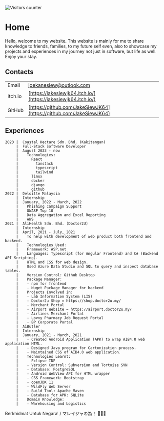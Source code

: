 ![Visitors counter](https://api.visitorbadge.io/api/VisitorHit?user=JakeSiewJK64&repo=github-visitors-badge&countColor=%237B1E7A)

# Home

Hello, welcome to my website. This website is mainly for me to share knowledge to friends, families, to my future self even, also to showcase my projects and experiences in my journey not just in software, but life as well. Enjoy your stay.

## Contacts

|         |                                                                    |
| ------- | ------------------------------------------------------------------ |
| Email   | joekanesiew@outlook.com                                            |
| Itch.io | [https://jakesiewjk64.itch.io/](https://jakesiewjk64.itch.io/)     |
| GitHub  | [https://github.com/JakeSiewJK64](https://github.com/JakeSiewJK64) |

## Experiences

```plaintext
2023 |  Coastal Hectare Sdn. Bhd. (Kakitangan)
     |  Full-Stack Software Developer
     |  August 2023 - now
     |    Technologies:
     |      React
     |        tanstack
     |        typescript
     |        tailwind
     |      linux
     |      docker
     |      django
     |      github
2022 |  Deloitte Malaysia
     |  Internship
     |  January, 2022 - March, 2022
     |    Phishing Campaign Support
     |    OWASP Top 10
     |    Data Aggregation and Excel Reporting
     |    AWS
2021 |  AliHealth Sdn. Bhd. (Doctor2U)
     |  Internship
     |  April, 2021 - July, 2021
     |    To help with development of web product both frontend and backend.
     |    Technologies Used:
     |    Framework: ASP.net
     |    Languages: Typescript (for Angular Frontend) and C# (Backend API Scripting).
     |    HTML and CSS for web design.
     |    Used Azure Data Studio and SQL to query and inspect database tables.
     |    Version Control: Github Desktop
     |    Package Manager:
     |    - npm for frontend
     |    - Nuget Package Manager for backend
     |    Projects Involved in:
     |    - Lab Information System (LIS)
     |    - Doctor2u Shop = https://shop.doctor2u.my/
     |    - Merchant Portal
     |    - Airport Website = https://airport.doctor2u.my/
     |    - Airlines Merchant Portal
     |    - Lovvy Pharmacy Job Request Portal
     |    - BP Corporate Portal
     |  AiButler
     |  Internship
     |  January, 2021 - March, 2021
     |    - Created Android Application (APK) to wrap AIB4.0 web application HTML.
     |    - Designed Java program for Cartonization process.
     |    - Maintained CSS of AIB4.0 web application.
     |    Technologies Learnt:
     |    - Eclipse IDE
     |    - Version Control: Subversion and Tortoise SVN
     |    - Database: PostgreSQL
     |    - Android WebView API for HTML wrapper
     |    - CSS Framework: Bootstrap
     |    - openJDK 11
     |    - WildFly Web Server
     |    - Build Tool: Apache Maven
     |    - Database for APK: SQLite
     |    Domain Knowledge:
     |    - Warehousing and Logistics
```

Berkhidmat Untuk Negara! / マレイジャの為！ 💪💪💪
